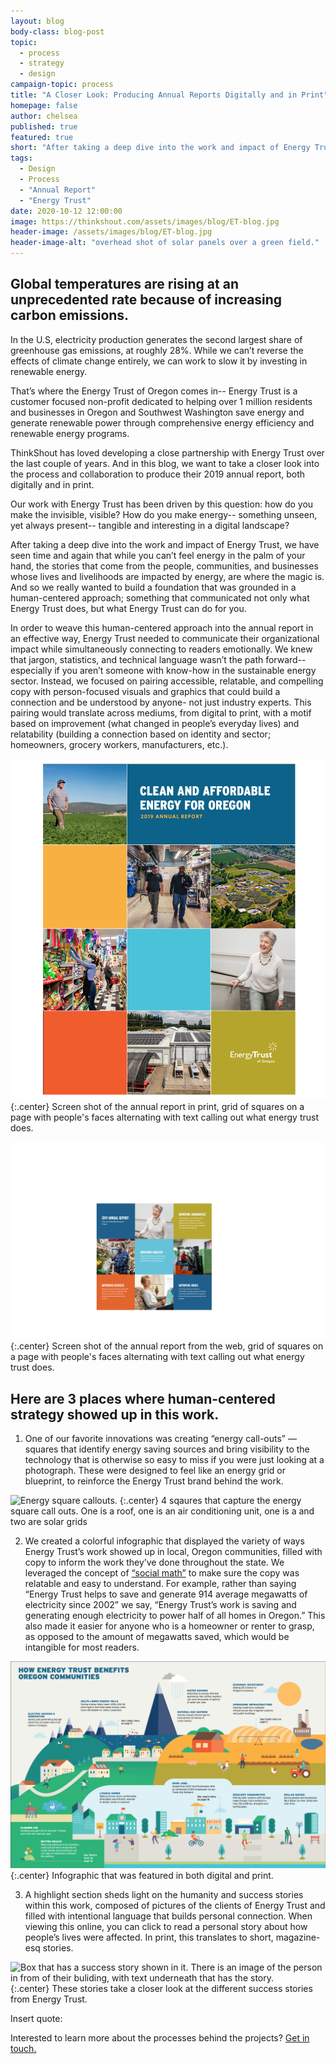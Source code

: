 ```yaml
---
layout: blog
body-class: blog-post
topic:
  - process
  - strategy
  - design
campaign-topic: process
title: "A Closer Look: Producing Annual Reports Digitally and in Print"
homepage: false
author: chelsea
published: true
featured: true
short: "After taking a deep dive into the work and impact of Energy Trust, we have seen time and again that while you can’t feel energy in the palm of your hand, the stories that come from the people, communities, and businesses whose lives and livelihoods are impacted by energy, are where the magic is."
tags:
  - Design
  - Process
  - "Annual Report"
  - "Energy Trust"
date: 2020-10-12 12:00:00
image: https://thinkshout.com/assets/images/blog/ET-blog.jpg
header-image: /assets/images/blog/ET-blog.jpg
header-image-alt: "overhead shot of solar panels over a green field."
---
```


## Global temperatures are rising at an unprecedented rate because of increasing carbon emissions.
In the U.S, electricity production generates the second largest share of greenhouse gas emissions, at roughly 28%. While we can’t reverse the effects of climate change entirely, we can work to slow it by investing in renewable energy. 

That’s where the Energy Trust of Oregon comes in-- Energy Trust is a customer focused non-profit dedicated to helping over 1 million residents and businesses in Oregon and Southwest Washington save energy and generate renewable power through comprehensive energy efficiency and renewable energy programs.

ThinkShout has loved developing a close partnership with Energy Trust over the last couple of years. And in this blog, we want to take a closer look into the process and collaboration to produce their 2019 annual report, both digitally and in print. 

Our work with Energy Trust has been driven by this question: how do you make the invisible, visible? How do you make energy-- something unseen, yet always present-- tangible and interesting in a digital landscape? 

After taking a deep dive into the work and impact of Energy Trust, we have seen time and again that while you can’t feel energy in the palm of your hand, the stories that come from the people, communities, and businesses whose lives and livelihoods are impacted by energy, are where the magic is. And so we really wanted to build a foundation that was grounded in a human-centered approach; something that communicated not only what Energy Trust does, but what Energy Trust can do for you.

In order to weave this human-centered approach into the annual report in an effective way, Energy Trust needed to communicate their organizational impact while simultaneously connecting to readers emotionally. We knew that jargon, statistics, and technical language wasn’t the path forward-- especially if you aren’t someone with know-how in the sustainable energy sector. Instead, we focused on pairing accessible, relatable, and compelling copy with person-focused visuals and graphics that could build a connection and be understood by anyone- not just industry experts. This pairing would translate across mediums, from digital to print, with a motif based on improvement (what changed in people’s everyday lives) and relatability (building a connection based on identity and sector; homeowners, grocery workers, manufacturers, etc.). 

![Annual report in print.](/assets/images/blog/ET-blog-print.png)
{:.center}
<span class="caption"><i class="fa fa-caret-up"></i>Screen shot of the annual report in print, grid of squares on a page with people's faces alternating with text calling out what energy trust does.</span> 

![Annual report for the web.](/assets/images/blog/ET-blog-web.png)
{:.center}
<span class="caption"><i class="fa fa-caret-up"></i>Screen shot of the annual report from the web, grid of squares on a page with people's faces alternating with text calling out what energy trust does.</span> 

## Here are 3 places where human-centered strategy showed up in this work.

1. One of our favorite innovations was creating “energy call-outs” — squares that identify energy saving sources and bring visibility to the technology that is otherwise so easy to miss if you were just looking at a photograph. These were designed to feel like an energy grid or blueprint, to reinforce the Energy Trust brand behind the work.

![Energy square callouts.](/assets/images/blog/ET-blog-energycallouts-1.jpg)
{:.center}
<span class="caption"><i class="fa fa-caret-up"></i>4 sqaures that capture the energy square call outs. One is a roof, one is an air conditioning unit, one is a and two are solar grids</span>

2. We created a colorful infographic that displayed the variety of ways Energy Trust’s work showed up in local, Oregon communities, filled with copy to inform the work they’ve done throughout the state. We leveraged the concept of [“social math”](https://uxpamagazine.org/social-math/#:~:text=Social%20math%20is%20a%20way,that%20people%20find%20more%20familiar.) to make sure the copy was relatable and easy to understand. For example, rather than saying “Energy Trust helps to save and generate 914 average megawatts of electricity since 2002” we say, “Energy Trust’s work is saving and generating enough electricity to power half of all homes in Oregon.” This also made it easier for anyone who is a homeowner or renter to grasp, as opposed to the amount of megawatts saved, which would be intangible for most readers. 

![Colorful infographic that was drawn on illustrator. The drawing is of Oregon, with farmland, industrial centers, and coastal areas. Text boxes are overlayed on it that call out how much energy Energy Trust has saved people from all of these varying parts of Oregon.](/assets/images/blog/ET-blog-infohraphic.png)
{:.center}
<span class="caption"><i class="fa fa-caret-up"></i>Infographic that was featured in both digital and print.</span>

3. A highlight section sheds light on the humanity and success stories within this work, composed of pictures of the clients of Energy Trust and filled with intentional language that builds personal connection. When viewing this online, you can click to read a personal story about how people’s lives were affected. In print, this translates to short, magazine-esq stories.

![Box that has a success story shown in it. There is an image of the person in from of their buliding, with text underneath that has the story.](/assets/images/blog/AR-blug-human-01.jpg)
{:.center}
<span class="caption"><i class="fa fa-caret-up"></i>These stories take a closer look at the different success stories from Energy Trust.</span>   

Insert quote:

Interested to learn more about the processes behind the projects? [Get in touch.](https://thinkshout.com/contact/) 
